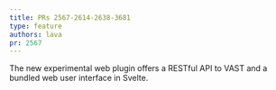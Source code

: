 ```yaml
---
title: PRs 2567-2614-2638-3681
type: feature
authors: lava
pr: 2567
---
```


The new experimental web plugin offers a RESTful API to VAST and a bundled web
user interface in Svelte.
